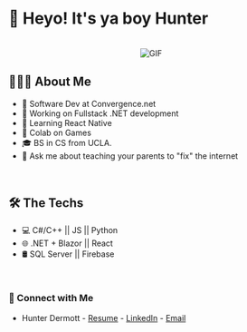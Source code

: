 
# 👋 Heyo! It's ya boy Hunter</h2>
<br>

<div align="center"><img alt="GIF" src="https://c.tenor.com/-zBl3I8Hr74AAAAC/too-much-food-food-coma.gif"/>
</div>

## 👨🏻‍💻 About Me 
- 💼 Software Dev at Convergence.net
- 🔭 Working on Fullstack .NET development
- 🌱 Learning React Native
- 👯 Colab on Games
- 🎓 BS in CS from UCLA.
- 💬 Ask me about teaching your parents to "fix" the internet

<br>


## 🛠 The Techs

- 💻 C#/C++ || JS || Python
- 🌐 .NET + Blazor || React
- 🛢  SQL Server || Firebase
<br>

###  🤝 Connect with Me
  
- Hunter Dermott - [Resume](https://github.com/hbdermott/hbdermott/files/8009216/HunterDermottGithub.pdf) - [LinkedIn](https://www.linkedin.com/in/hunter-dermott-67a134184/) - [Email](hbdermott@gmail.com)

<!-- - Links: [Tale.ink](https://tale.ink/read) - [hbdermott/tale](https://github.com/hbdermott/tale) -->

<!-- <br>
<br>
<div align="center"><a href="https://github.com/hbdermott/tale">
<img src="https://github-readme-stats.vercel.app/api/pin/?username=hbdermott&repo=tale&amp;bg_color=30,e96443,904e95&amp;title_color=fff&amp;text_color=fff&amp;icon_color=fff"/> 
</a></div>

<br>
<br>

<div align="center"> 
<img src="https://github-readme-stats.vercel.app/api?username=hbdermott&show_icons=true&amp;bg_color=30,e96443,904e95&amp;title_color=fff&amp;text_color=fff&amp;icon_color=fff" />
<img src="https://github-readme-stats.vercel.app/api/top-langs/?username=hbdermott&show_icons=true&amp;bg_color=30,e96443,904e95&amp;title_color=fff&amp;text_color=fff&amp;icon_color=fff&langs_count=3&hide=shaderlab,java,css,hlsl"/>

</div>
 -->

